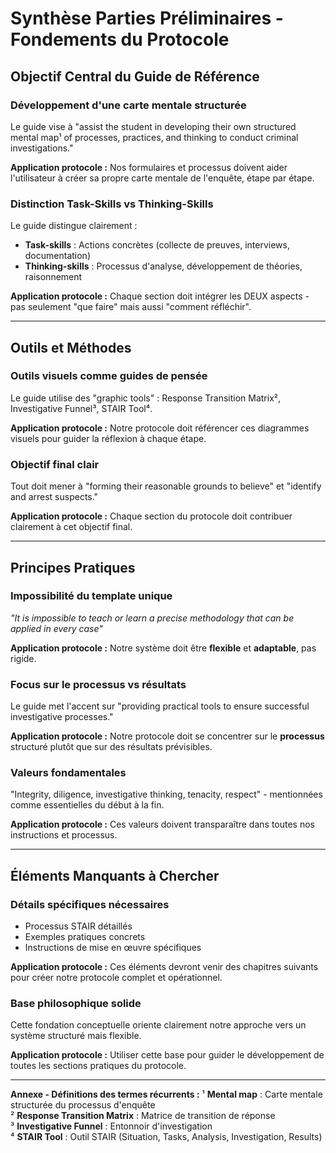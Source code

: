 # Synthèse Parties Préliminaires - Fondements du Protocole

## Objectif Central du Guide de Référence

### Développement d'une carte mentale structurée
Le guide vise à "assist the student in developing their own structured mental map¹ of processes, practices, and thinking to conduct criminal investigations."

**Application protocole :** Nos formulaires et processus doivent aider l'utilisateur à créer sa propre carte mentale de l'enquête, étape par étape.

### Distinction Task-Skills vs Thinking-Skills
Le guide distingue clairement :
- **Task-skills** : Actions concrètes (collecte de preuves, interviews, documentation)
- **Thinking-skills** : Processus d'analyse, développement de théories, raisonnement

**Application protocole :** Chaque section doit intégrer les DEUX aspects - pas seulement "que faire" mais aussi "comment réfléchir".

---

## Outils et Méthodes

### Outils visuels comme guides de pensée
Le guide utilise des "graphic tools" : Response Transition Matrix², Investigative Funnel³, STAIR Tool⁴.

**Application protocole :** Notre protocole doit référencer ces diagrammes visuels pour guider la réflexion à chaque étape.

### Objectif final clair
Tout doit mener à "forming their reasonable grounds to believe" et "identify and arrest suspects."

**Application protocole :** Chaque section du protocole doit contribuer clairement à cet objectif final.

---

## Principes Pratiques

### Impossibilité du template unique
*"It is impossible to teach or learn a precise methodology that can be applied in every case"*

**Application protocole :** Notre système doit être **flexible** et **adaptable**, pas rigide.

### Focus sur le processus vs résultats
Le guide met l'accent sur "providing practical tools to ensure successful investigative processes."

**Application protocole :** Notre protocole doit se concentrer sur le **processus** structuré plutôt que sur des résultats prévisibles.

### Valeurs fondamentales
"Integrity, diligence, investigative thinking, tenacity, respect" - mentionnées comme essentielles du début à la fin.

**Application protocole :** Ces valeurs doivent transparaître dans toutes nos instructions et processus.

---

## Éléments Manquants à Chercher

### Détails spécifiques nécessaires
- Processus STAIR détaillés
- Exemples pratiques concrets  
- Instructions de mise en œuvre spécifiques

**Application protocole :** Ces éléments devront venir des chapitres suivants pour créer notre protocole complet et opérationnel.

### Base philosophique solide
Cette fondation conceptuelle oriente clairement notre approche vers un système structuré mais flexible.

**Application protocole :** Utiliser cette base pour guider le développement de toutes les sections pratiques du protocole.

---

**Annexe - Définitions des termes récurrents :**
¹ **Mental map** : Carte mentale structurée du processus d'enquête  
² **Response Transition Matrix** : Matrice de transition de réponse  
³ **Investigative Funnel** : Entonnoir d'investigation  
⁴ **STAIR Tool** : Outil STAIR (Situation, Tasks, Analysis, Investigation, Results)